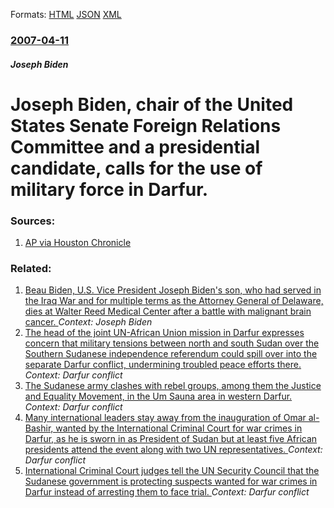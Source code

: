 
Formats: [HTML](/news/2007/04/11/joseph-biden-chair-of-the-united-states-senate-foreign-relations-committee-and-a-presidential-candidate-calls-for-the-use-of-military-for.html)  [JSON](/news/2007/04/11/joseph-biden-chair-of-the-united-states-senate-foreign-relations-committee-and-a-presidential-candidate-calls-for-the-use-of-military-for.json)  [XML](/news/2007/04/11/joseph-biden-chair-of-the-united-states-senate-foreign-relations-committee-and-a-presidential-candidate-calls-for-the-use-of-military-for.xml)  

### [2007-04-11](/news/2007/04/11/index.md)

##### Joseph Biden
#  Joseph Biden, chair of the United States Senate Foreign Relations Committee and a presidential candidate, calls for the use of military force in Darfur. 




### Sources:

1. [AP via Houston Chronicle](http://www.chron.com/disp/story.mpl/ap/politics/4706020.html)

### Related:

1. [Beau Biden, U.S. Vice President Joseph Biden's son, who had served in the Iraq War and for multiple terms as the Attorney General of Delaware, dies at Walter Reed Medical Center after a battle with malignant brain cancer. ](/news/2015/05/30/beau-biden-u-s-vice-president-joseph-biden-s-son-who-had-served-in-the-iraq-war-and-for-multiple-terms-as-the-attorney-general-of-delawar.md) _Context: Joseph Biden_
2. [The head of the joint UN-African Union mission in Darfur expresses concern that military tensions between north and south Sudan over the Southern Sudanese independence referendum could spill over into the separate Darfur conflict, undermining troubled peace efforts there. ](/news/2010/11/14/the-head-of-the-joint-un-african-union-mission-in-darfur-expresses-concern-that-military-tensions-between-north-and-south-sudan-over-the-sou.md) _Context: Darfur conflict_
3. [The Sudanese army clashes with rebel groups, among them the Justice and Equality Movement, in the Um Sauna area in western Darfur. ](/news/2010/05/31/the-sudanese-army-clashes-with-rebel-groups-among-them-the-justice-and-equality-movement-in-the-um-sauna-area-in-western-darfur.md) _Context: Darfur conflict_
4. [Many international leaders stay away from the inauguration of Omar al-Bashir, wanted by the International Criminal Court for war crimes in Darfur, as he is sworn in as President of Sudan but at least five African presidents attend the event along with two UN representatives. ](/news/2010/05/27/many-international-leaders-stay-away-from-the-inauguration-of-omar-al-bashir-wanted-by-the-international-criminal-court-for-war-crimes-in-d.md) _Context: Darfur conflict_
5. [International Criminal Court judges tell the UN Security Council that the Sudanese government is protecting suspects wanted for war crimes in Darfur instead of arresting them to face trial. ](/news/2010/05/26/international-criminal-court-judges-tell-the-un-security-council-that-the-sudanese-government-is-protecting-suspects-wanted-for-war-crimes-i.md) _Context: Darfur conflict_
